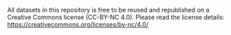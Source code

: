 All datasets in this repository is free to be reused and republished on a Creative Commons license (CC-BY-NC 4.0).
Please read the license details: https://creativecommons.org/licenses/by-nc/4.0/
